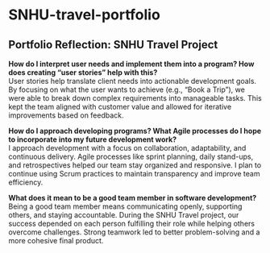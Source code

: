 # SNHU-travel-portfolio
## Portfolio Reflection: SNHU Travel Project

**How do I interpret user needs and implement them into a program? How does creating “user stories” help with this?**  
User stories help translate client needs into actionable development goals. By focusing on what the user wants to achieve (e.g., “Book a Trip”), we were able to break down complex requirements into manageable tasks. This kept the team aligned with customer value and allowed for iterative improvements based on feedback.

**How do I approach developing programs? What Agile processes do I hope to incorporate into my future development work?**  
I approach development with a focus on collaboration, adaptability, and continuous delivery. Agile processes like sprint planning, daily stand-ups, and retrospectives helped our team stay organized and responsive. I plan to continue using Scrum practices to maintain transparency and improve team efficiency.

**What does it mean to be a good team member in software development?**  
Being a good team member means communicating openly, supporting others, and staying accountable. During the SNHU Travel project, our success depended on each person fulfilling their role while helping others overcome challenges. Strong teamwork led to better problem-solving and a more cohesive final product.


